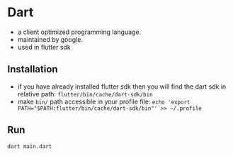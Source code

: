 # Dart
* a client optimized programming language. 
* maintained by google.
* used in flutter sdk

## Installation
* if you have already installed flutter sdk then you will find the dart sdk in relative path: `flutter/bin/cache/dart-sdk/bin`
* make `bin/` path accessible in your profile file: `echo 'export PATH="$PATH:flutter/bin/cache/dart-sdk/bin"' >> ~/.profile`

## Run
```
dart main.dart
```
